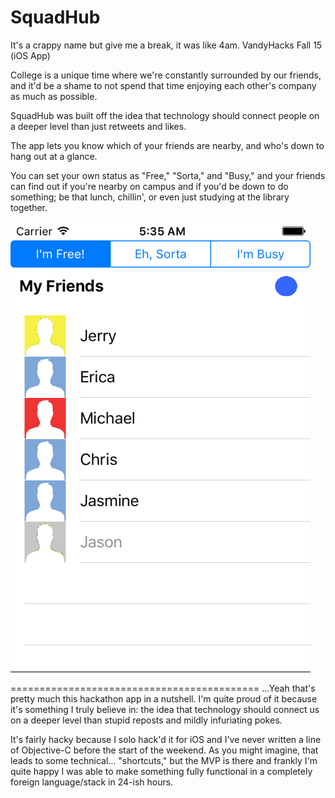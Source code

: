 # SquadHub
It's a crappy name but give me a break, it was like 4am.
VandyHacks Fall 15 (iOS App)

College is a unique time where we're constantly surrounded by our friends, and it'd be
a shame to not spend that time enjoying each other's company as much as possible.

SquadHub was built off the idea that technology should connect people on a deeper level
than just retweets and likes.

The app lets you know which of your friends are nearby, and who's down to hang out at a glance.

You can set your own status as "Free," "Sorta," and "Busy," and your friends can
find out if you're nearby on campus and if you'd be down to do something; be that lunch, chillin', or
even just studying at the library together.

![alt tag](https://github.com/mllee/squadhub_app/blob/master/screenshot.png)

===========================================
...Yeah that's pretty much this hackathon app in a nutshell. I'm quite proud of it because
it's something I truly believe in: the idea that technology should connect us on a deeper level than
stupid reposts and mildly infuriating pokes.

It's fairly hacky because I solo hack'd it for iOS and I've never written a line of Objective-C before
the start of the weekend. 
As you might imagine, that leads to some technical... "shortcuts," but the MVP is there and  frankly 
I'm quite happy I was able to make something fully functional in a completely foreign language/stack in 24-ish hours.

